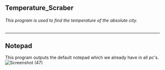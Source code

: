 ## Temperature_Scraber
###### This program is used to find the temperature of the absolute city.
---
## Notepad
This program outputs the default notepad which we already have in all pc's.
![Screenshot (47)](https://user-images.githubusercontent.com/74062509/103859558-41193700-50e0-11eb-9079-5a878355e294.png)
